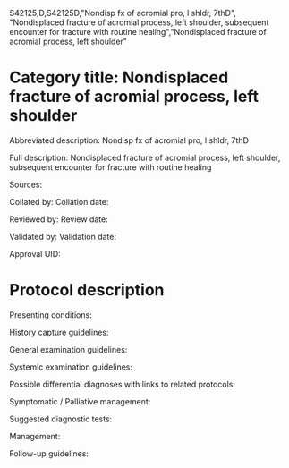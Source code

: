 S42125,D,S42125D,"Nondisp fx of acromial pro, l shldr, 7thD", "Nondisplaced fracture of acromial process, left shoulder, subsequent encounter for fracture with routine healing","Nondisplaced fracture of acromial process, left shoulder"
# Category title: Nondisplaced fracture of acromial process, left shoulder

Abbreviated description: Nondisp fx of acromial pro, l shldr, 7thD

Full description: Nondisplaced fracture of acromial process, left shoulder, subsequent encounter for fracture with routine healing

Sources:

Collated by:
Collation date:

Reviewed by:
Review date:

Validated by:
Validation date:

Approval UID:

# Protocol description

Presenting conditions:

History capture guidelines:

General examination guidelines:

Systemic examination guidelines:

Possible differential diagnoses with links to related protocols:

Symptomatic / Palliative management:

Suggested diagnostic tests:

Management:

Follow-up guidelines:

